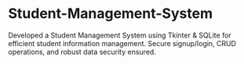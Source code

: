 # Student-Management-System
Developed a Student Management System using Tkinter &amp; SQLite for efficient student information management. Secure signup/login, CRUD operations, and robust data security ensured.
